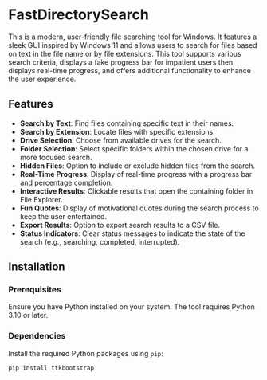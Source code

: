 # FastDirectorySearch

This is a modern, user-friendly file searching tool for Windows. It features a sleek GUI inspired by Windows 11 and allows users to search for files based on text in the file name or by file extensions. This tool supports various search criteria, displays a fake progress bar for impatient users then displays real-time progress, and offers additional functionality to enhance the user experience.

## Features

- **Search by Text**: Find files containing specific text in their names.
- **Search by Extension**: Locate files with specific extensions.
- **Drive Selection**: Choose from available drives for the search.
- **Folder Selection**: Select specific folders within the chosen drive for a more focused search.
- **Hidden Files**: Option to include or exclude hidden files from the search.
- **Real-Time Progress**: Display of real-time progress with a progress bar and percentage completion.
- **Interactive Results**: Clickable results that open the containing folder in File Explorer.
- **Fun Quotes**: Display of motivational quotes during the search process to keep the user entertained.
- **Export Results**: Option to export search results to a CSV file.
- **Status Indicators**: Clear status messages to indicate the state of the search (e.g., searching, completed, interrupted).

## Installation

### Prerequisites

Ensure you have Python installed on your system. The tool requires Python 3.10 or later.

### Dependencies

Install the required Python packages using `pip`:

```bash
pip install ttkbootstrap

